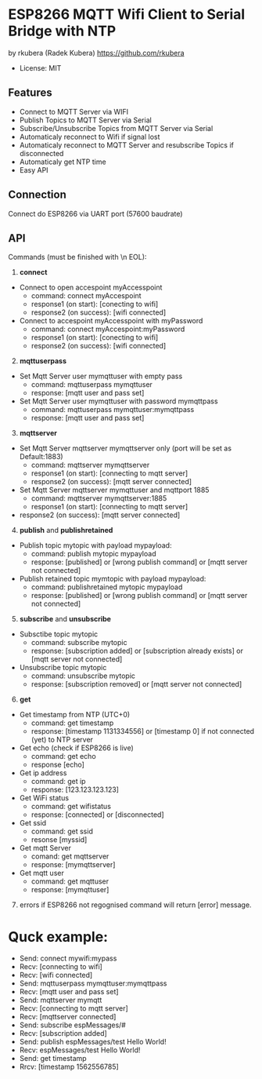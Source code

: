 # ESP8266 MQTT Wifi Client to Serial Bridge with NTP
by rkubera (Radek Kubera) https://github.com/rkubera
- License: MIT

## Features
- Connect to MQTT Server via WIFI
- Publish Topics to MQTT Server via Serial
- Subscribe/Unsubscribe Topics from MQTT Server via Serial
- Automaticaly reconnect to Wifi if signal lost
- Automaticaly reconnect to MQTT Server and resubscribe Topics if disconnected
- Automaticaly get NTP time
- Easy API

## Connection
Connect do ESP8266 via UART port (57600 baudrate)

## API
Commands (must be finished with \n EOL):
1) <b>connect</b>
- Connect to open accespoint myAccesspoint
  - command: connect myAccespoint
  - response1 (on start): [conecting to wifi]
  - response2 (on success): [wifi connected]
- Connect to accespoint myAccesspoint with myPassword
  - command: connect myAccespoint:myPassword
  - response1 (on start): [conecting to wifi]
  - response2 (on success): [wifi connected]

2) <b>mqttuserpass</b>
- Set Mqtt Server user mymqttuser with empty pass
  - command: mqttuserpass mymqttuser
  - response: [mqtt user and pass set]
- Set Mqtt Server user mymqttuser with password mymqttpass
  - command: mqttuserpass mymqttuser:mymqttpass
  - response: [mqtt user and pass set]

3) <b>mqttserver</b>
- Set Mqtt Server mqttserver mymqttserver only (port will be set as Default:1883)
  - command: mqttserver mymqttserver
  - response1 (on start): [connecting to mqtt server]
  - response2 (on success): [mqtt server connected]
- Set Mqtt Server mqttserver mymqttuser and mqttport 1885
  - command: mqttserver mymqttserver:1885
  - response1 (on start): [connecting to mqtt server]
 - response2 (on success): [mqtt server connected]

4) <b>publish</b> and <b>publishretained</b>
- Publish topic mytopic with payload mypayload:
  - command: publish mytopic mypayload
  - response: [published] or [wrong publish command] or [mqtt server not connected]
- Publish retained topic mymtopic with payload mypayload:
  - command: publishretained mytopic mypayload
  - response: [published] or [wrong publish command] or [mqtt server not connected]

5) <b>subscribe</b> and <b>unsubscribe</b>
- Subsctibe topic mytopic
  - command: subscribe mytopic
  - response: [subscription added] or [subscription already exists] or [mqtt server not connected]
- Unsubscribe topic mytopic
  - command: unsubscribe mytopic
  - response: [subscription removed] or [mqtt server not connected]

6) <b>get</b>
- Get timestamp from NTP (UTC+0)
  - command: get timestamp
  - response: [timestamp 1131334556] or [timestamp 0] if not connected (yet) to NTP server
- Get echo (check if ESP8266 is live)
  - command: get echo
  - response [echo]
- Get ip address
  - command: get ip
  - response: [123.123.123.123]
- Get WiFi status
  - command: get wifistatus
  - response: [connected] or [disconnected]
- Get ssid
  - command: get ssid
  - resonse [myssid]
- Get mqtt Server
  - comand: get mqttserver
  - response: [mymqttserver]
- Get mqtt user
  - command: get mqttuser
  - response: [mymqttuser]

7) errors
if ESP8266 not regognised command will return [error] message.

# Quck example:
- Send: connect mywifi:mypass
- Recv: [connecting to wifi]
- Recv: [wifi connected]
- Send: mqttuserpass mymqttuser:mymqttpass
- Recv: [mqtt user and pass set]
- Send: mqttserver mymqtt
- Recv: [connecting to mqtt server]
- Recv: [mqttserver connected]
- Send: subscribe espMessages/#
- Recv: [subscription added]
- Send: publish espMessages/test Hello World!
- Recv: espMessages/test Hello World!
- Send: get timestamp
- Rrcv: [timestamp 1562556785]
